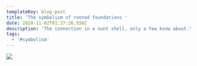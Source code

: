 ```yaml
---
templateKey: blog-post
title: 'The symbolism of rooted foundations '
date: 2018-11-02T01:37:26.558Z
description: 'The connection in a nunt shell, only a few know about.'
tags:
  - '#symbolism'
---
```

![](/img/4mnd1948.jpg)

